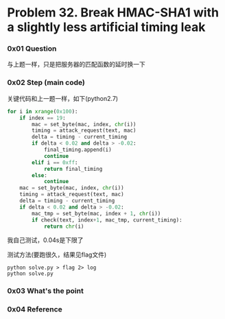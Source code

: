 # Problem 32. Break HMAC-SHA1 with a slightly less artificial timing leak

### 0x01 Question

与上题一样，只是把服务器的匹配函数的延时换一下

### 0x02 Step (main code)

关键代码和上一题一样，如下(python2.7)
```python
for i in xrange(0x100):
    if index == 19:
        mac = set_byte(mac, index, chr(i))
        timing = attack_request(text, mac)
        delta = timing - current_timing
        if delta < 0.02 and delta > -0.02:
            final_timing.append(i)
            continue
        elif i == 0xff:
            return final_timing
        else:
            continue
    mac = set_byte(mac, index, chr(i))
    timing = attack_request(text, mac)
    delta = timing - current_timing
    if delta < 0.02 and delta > -0.02:
        mac_tmp = set_byte(mac, index + 1, chr(i))
        if check(text, index+1, mac_tmp, current_timing):
            return chr(i)
```

我自己测试，0.04s是下限了

测试方法(要跑很久，结果见flag文件)
```shell
python solve.py > flag 2> log
python solve.py
```

### 0x03 What's the point

### 0x04 Reference
